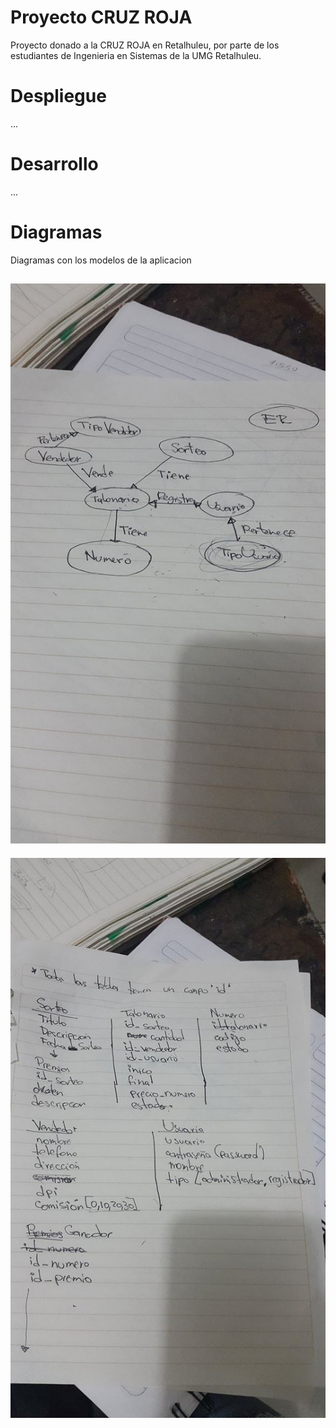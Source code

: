 # Proyecto CRUZ ROJA

Proyecto donado a la CRUZ ROJA en Retalhuleu, por parte de los estudiantes de Ingenieria en Sistemas de la UMG Retalhuleu.

# Despliegue

...

# Desarrollo

...

# Diagramas

Diagramas con los modelos de la aplicacion

![ER](docs/er1.jpg)
---
![ER2](docs/er2.jpg)